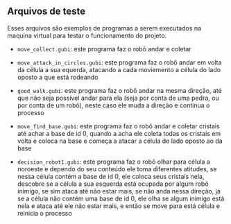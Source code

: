 ## Arquivos de teste
Esses arquivos são exemplos de programas a serem executados na maquina virtual para testar o funcionamento do projeto.

* `move_collect.gubi`: este programa faz o robô andar e coletar

* `move_attack_in_circles.gubi`: este programa faz o robô andar em volta da célula a sua equerda, atacando a cada 
moviemento a célula do lado oposto a que está rodeando

* `good_walk.gubi`: este programa faz o robô andar na mesma direção, até que não seja possível andar para ela (seja 
por conta de uma pedra, ou por conta de um robô), neste caso ele muda a direção e continua o processo

* `move_find_base.gubi`: este programa faz o robô andar e coletar cristais até achar a base de id 0, quando a acha 
ele coleta todas os cristais em volta e coloca na base e começa a atacar a célula de lado oposto ao da base

* `decision_robot1.gubi`: este programa faz o robô olhar para célula a noroeste e dependo do seu conteúdo ele toma 
diferentes atitudes, se nessa célula contém a base de id 0, ele coloca seus cristais nela, descobre se a célula a
sua esquerda está ocupada por algum robô inimigo, se sim ataca até não estar mais, se não anda nessa direção, já se a 
célula não contém uma base de id 0, ele olha se algum inimigo está nela e ataca até ele não estar mais, e então se 
move para está célula e reinicia o processo 
